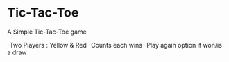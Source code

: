 # Tic-Tac-Toe

A Simple Tic-Tac-Toe game

-Two Players : Yellow & Red
-Counts each wins
-Play again option if won/is a draw
